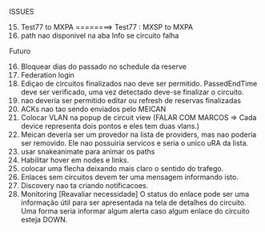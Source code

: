 ISSUES

15) Test77 to MXPA ========>  Test77 : MXSP to MXPA
26) path nao disponivel na aba Info se circuito falha

Futuro

16) Bloquear dias do passado no schedule da reserve
24) Federation login
18) Ediçao de circuitos finalizados nao deve ser permitido. PassedEndTime deve ser verificado, uma vez detectado deve-se finalizar o circuito.
27) nao deveria ser permitido editar ou refresh de reservas finalizadas
20) ACKs nao tao sendo enviados pelo MEICAN
11) Colocar VLAN na popup de circuit view (FALAR COM MARCOS => Cada device representa dois pontos e eles tem duas vlans.)
21) Meican deveria ser um provedor na lista de providers, mas nao poderia ser removido.
Ele nao possuiria servicos e seria o unico uRA da lista.
22) usar snakeanimate para animar os paths
8) Habilitar hover em nodes e links. 
9) colocar uma flecha deixando mais claro o sentido do trafego.
7) Enlaces sem circuitos devem ter uma mensagem informando isto.
17) Discovery nao ta criando notificacoes.
25) Monitoring [Reavaliar necessidade] O status do enlace pode ser uma informação útil para ser apresentada na tela de detalhes do circuito. Uma forma seria informar algum alerta caso algum enlace do circuito esteja DOWN.
